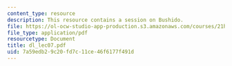 ```yaml
---
content_type: resource
description: This resource contains a session on Bushido.
file: https://ol-ocw-studio-app-production.s3.amazonaws.com/courses/21h-522-japan-in-the-age-of-the-samurai-history-and-film-fall-2006/7a59edb29c20fd7c11ce46f6177f491d_dl_lec07.pdf
file_type: application/pdf
resourcetype: Document
title: dl_lec07.pdf
uid: 7a59edb2-9c20-fd7c-11ce-46f6177f491d
---
```

